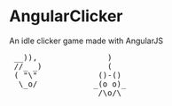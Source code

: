 # AngularClicker
An idle clicker game made with AngularJS

<pre>
 __)),               )
 //_ _)              (
 ( "\"             ()-()
  \_o/            _(o o)_    
                   /\o/\
  </pre>
  
